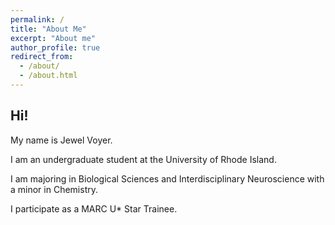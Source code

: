 ```yaml
---
permalink: /
title: "About Me"
excerpt: "About me"
author_profile: true
redirect_from: 
  - /about/
  - /about.html
---
```


Hi!
---
My name is Jewel Voyer.

I am an undergraduate student at the University of Rhode Island. 

I am majoring in Biological Sciences and Interdisciplinary Neuroscience with a minor in Chemistry. 

I participate as a MARC U* Star Trainee.

